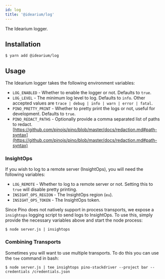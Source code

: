 ```yaml
---
id: log
title: '@idearium/log'
---
```


The Idearium logger.

## Installation

```shell
$ yarn add @idearium/log
```

## Usage

The Idearium logger takes the following environment variables:

-   `LOG_ENABLED` - Whether to enable the logger or not. Defaults to `true`.
-   `LOG_LEVEL` - The minimum log level to log. Defaults to `info`. Other accepted values are `trace | debug | info | warn | error | fatal`.
-   `PINO_PRETTY_PRINT` - Whether to pretty print the logs or not, useful for development. Defaults to `true`.
-   `PINO_REDACT_PATHS` - Optionally provide a comma separated list of paths to redact. [https://github.com/pinojs/pino/blob/master/docs/redaction.md#path-syntax](https://github.com/pinojs/pino/blob/master/docs/redaction.md#path-syntax)

### InsightOps

If you wish to log to a remote server (InsightOps), you will need the following variables:

-   `LOG_REMOTE` - Whether to log to a remote server or not. Setting this to `true` will disable pretty printing.
-   `INSIGHT_OPS_REGION` - The InsightOps region (`eu`).
-   `INSIGHT_OPS_TOKEN` - The InsightOps token.

Since Pino does not natively support in process transports, we expose a `insightops` logging script to send logs to InsightOps.
To use this, simply provide the necessary variables above and start the node process:

```shell
$ node server.js | insightops
```

### Combining Transports

Sometimes you will want to use multiple transports. To do this you can use the `tee` command in bash:

```shell
$ node server.js | tee insightops pino-stackdriver --project bar --credentials /credentials.json
```
